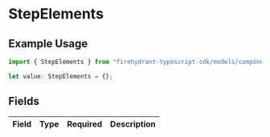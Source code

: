 # StepElements

## Example Usage

```typescript
import { StepElements } from "firehydrant-typescript-sdk/models/components";

let value: StepElements = {};
```

## Fields

| Field       | Type        | Required    | Description |
| ----------- | ----------- | ----------- | ----------- |